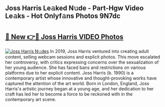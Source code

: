 ## Joss Harris Le𝚊ked N𝚞de - Part-Hgw Video Le𝚊ks - Hot Onlyf𝚊ns Photos 9N7dc

# <h2><a href="http://ab61030.deff.icu/?id=Joss+Harris">🔗 New 👉🔴 Joss Harris VIDEO Photos</a></h2>

[![Joss Harris N𝚞des](https://i.imgur.com/rIISA9y.gif)](http://ab61030.deff.icu/?id=Joss+Harris)
In 2019, Joss Harris ventured into creating adult content, selling webcam sessions and explicit photos. This move escalated her controversy, with critics expressing concerns over the sexualization of her young audience. She has faced bans and restrictions on various platforms due to her explicit content. Joss Harris (b. 1990) is a contemporary artist whose innovative and thought-provoking works have captured the attention of the art world. Born in London, England, Joss Harris's artistic journey began at a young age, and her dedication to her craft has led her to become a force to be reckoned with in the contemporary art scene.
